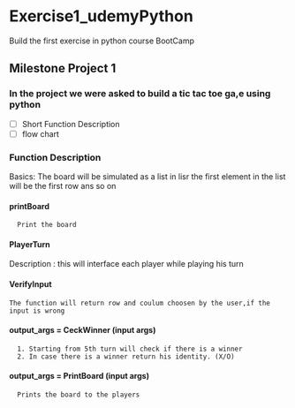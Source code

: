# Exercise1_udemyPython
Build the first exercise in python course BootCamp

## Milestone Project 1
  ### In the project we were asked to build a tic tac toe ga,e using python
  
- [ ] Short Function Description
- [ ] flow chart

### Function Description
  Basics: The board will be simulated as a list in lisr the first element in the list will be the first row ans so on
  #### printBoard 
      Print the board
  #### PlayerTurn 
   Description : this will interface each player while playing his turn
  #### VerifyInput 
    The function will return row and coulum choosen by the user,if the input is wrong  
  
  #### output_args = CeckWinner (input args)
      1. Starting from 5th turn will check if there is a winner
      2. In case there is a winner return his identity. (X/O)
 #### output_args = PrintBoard (input args)
      Prints the board to the players     
